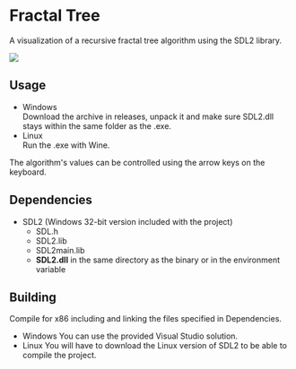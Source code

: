 # Fractal Tree
A visualization of a recursive fractal tree algorithm using the SDL2 library.

![](https://i.imgur.com/p5udT3f.png)

## Usage
- Windows\
Download the archive in releases, unpack it and make sure SDL2.dll stays within the same folder as the .exe.
- Linux\
Run the .exe with Wine.

The algorithm's values can be controlled using the arrow keys on the keyboard.

## Dependencies
- SDL2 (Windows 32-bit version included with the project)
    - SDL.h
    - SDL2.lib
    - SDL2main.lib
    - __SDL2.dll__ in the same directory as the binary or in the environment variable


## Building
Compile for x86 including and linking the files specified in Dependencies.
- Windows 
You can use the provided Visual Studio solution.
- Linux
You will have to download the Linux version of SDL2 to be able to compile the project.
